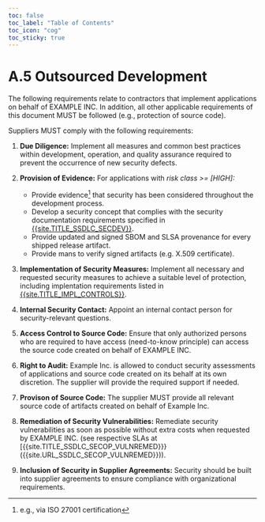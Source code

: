 ```yaml
---
toc: false
toc_label: "Table of Contents"
toc_icon: "cog"
toc_sticky: true
---
```

# A.5 Outsourced Development 

The following requirements relate to contractors that implement applications on behalf of EXAMPLE INC. In addition, all other applicable requirements of this document MUST be followed (e.g., protection of source code). 

Suppliers MUST comply with the following requirements:

1. **Due Diligence:** Implement all measures and common best practices within development, operation, and quality assurance required to prevent the occurrence of new security defects.

2. **Provision of Evidence:** For applications with *risk class >= [HIGH]:*  
   - Provide evidence[^1] that security has been considered throughout the development process.
   - Develop a security concept that complies with the security documentation requirements specified in [{{site.TITLE_SSDLC_SECDEV}}]({{site.URL_SSDLC_SECDEV}}).
   - Provide updated and signed SBOM and SLSA provenance for every shipped release artifact.
   - Provide mans to verify signed artifacts (e.g. X.509 certificate).

3. **Implementation of Security Measures:** Implement all necessary and requested security measures to achieve a suitable level of protection, including implentation requirements listed in [{{site.TITLE_IMPL_CONTROLS}}]({{site.URL_IMPL_CONTROLS}}).

4. **Internal Security Contact:** Appoint an internal contact person for security-relevant questions.

5. **Access Control to Source Code:** Ensure that only authorized persons who are required to have access (need-to-know principle) can access the source code created on behalf of EXAMPLE INC.

6. **Right to Audit:** Example Inc. is allowed to conduct security assessments of applications and source code created on its behalf at its own discretion. The supplier will provide the required support if needed.

7. **Provison of Source Code:** The supplier MUST provide all relevant source code of artifacts created on behalf of Example Inc.

8. **Remediation of Security Vulnerabilities:** Remediate security vulnerabilities as soon as possible without extra costs when requested by EXAMPLE INC. (see respective SLAs at [{{site.TITLE_SSDLC_SECOP_VULNREMED}}}({{site.URL_SSDLC_SECOP_VULNREMED}})).

9. **Inclusion of Security in Supplier Agreements:** Security should be built into supplier agreements to ensure compliance with organizational requirements.

[^1]: e.g., via ISO 27001 certification
